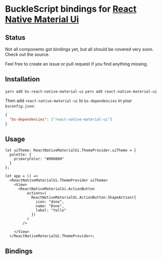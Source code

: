# BuckleScript bindings for [React Native Material Ui](https://github.com/xotahal/react-native-material-ui)

## Status

Not all components got bindings yet, but all should be covered very soon. Check out the
source.

Feel free to create an issue or pull request if you find anything missing.

## Installation

`yarn add bs-react-native-material-ui`
`yarn add react-native-material-ui`

Then add `react-native-material-ui` to `bs-dependencies` in your `bsconfig.json`:

```json
{
  "bs-dependencies": ["react-native-material-ui"]
}
```

## Usage

```reason
let uiTheme: ReactNativeMaterialUi.ThemeProvider.uiTheme = {
  palette: {
    primaryColor: "#000000"
  }
};

let app = () =>
  <ReactNativeMaterialUi.ThemeProvider uiTheme>
    <View>
      <ReactNativeMaterialUi.ActionButton
          actions=(
            ReactNativeMaterialUi.ActionButton.ShapeAction({
              icon: "done",
              name: "Done",
              label: "Yello"
            })
          )
        />
        
    </View>
  </ReactNativeMaterialUi.ThemeProvider>;
```

## Bindings

